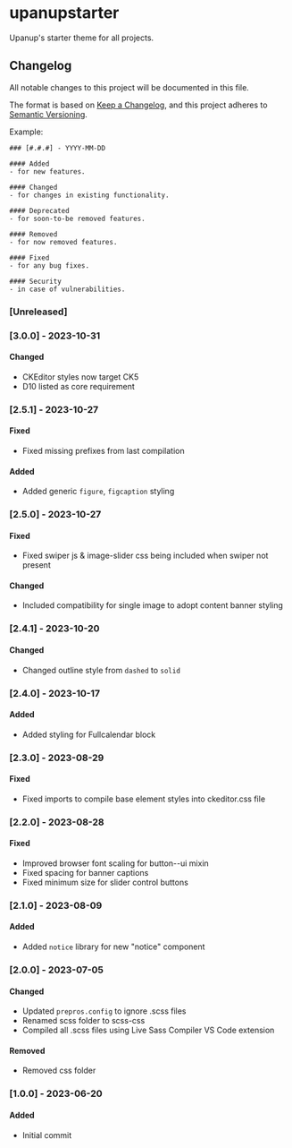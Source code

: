 # upanupstarter

Upanup's starter theme for all projects.

## Changelog

All notable changes to this project will be documented in this file.

The format is based on [Keep a Changelog](https://keepachangelog.com/en/1.1.0/), and this project adheres to [Semantic Versioning](https://semver.org/spec/v2.0.0.html).

Example:

```
### [#.#.#] - YYYY-MM-DD

#### Added
- for new features.

#### Changed
- for changes in existing functionality.

#### Deprecated
- for soon-to-be removed features.

#### Removed
- for now removed features.

#### Fixed
- for any bug fixes.

#### Security
- in case of vulnerabilities.
```

### [Unreleased]

### [3.0.0] - 2023-10-31

#### Changed
- CKEditor styles now target CK5
- D10 listed as core requirement

### [2.5.1] - 2023-10-27

#### Fixed
- Fixed missing prefixes from last compilation

#### Added
- Added generic `figure`, `figcaption` styling

### [2.5.0] - 2023-10-27

#### Fixed
- Fixed swiper js & image-slider css being included when swiper not present

#### Changed
- Included compatibility for single image to adopt content banner styling

### [2.4.1] - 2023-10-20

#### Changed
- Changed outline style from `dashed` to `solid`

### [2.4.0] - 2023-10-17

#### Added
- Added styling for Fullcalendar block

### [2.3.0] - 2023-08-29

#### Fixed
- Fixed imports to compile base element styles into ckeditor.css file

### [2.2.0] - 2023-08-28

#### Fixed
- Improved browser font scaling for button--ui mixin
- Fixed spacing for banner captions
- Fixed minimum size for slider control buttons

### [2.1.0] - 2023-08-09

#### Added
- Added `notice` library for new "notice" component

### [2.0.0] - 2023-07-05

#### Changed
- Updated `prepros.config` to ignore .scss files
- Renamed scss folder to scss-css
- Compiled all .scss files using Live Sass Compiler VS Code extension

#### Removed
- Removed css folder

### [1.0.0] - 2023-06-20

#### Added
- Initial commit
